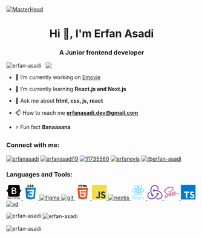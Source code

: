 [![MasterHead](https://external-content.duckduckgo.com/iu/?u=https%3A%2F%2Fuser-images.githubusercontent.com%2F46995327%2F169817619-92e89b97-c102-484f-8f98-c93ccf0dd0f4.gif&f=1&nofb=1&ipt=36c8beb8437728f1f589b2278b2c24ae09e1443a5175ab9f378e66d70c9c2a8a&ipo=images)](https://erfan-asadi.io)
<h1 align="center">Hi 👋, I'm Erfan Asadi</h1>
<h3 align="center">A Junior frontend developer</h3>
<img src="https://external-content.duckduckgo.com/iu/?u=https%3A%2F%2Fcdn.dribbble.com%2Fusers%2F1292677%2Fscreenshots%2F6139167%2Favento.gif&f=1&nofb=1&ipt=9d49da947822ad360a68e30ac385b688e248eaf5808402e3258eb27718cd1f98&ipo=images" width="400" align="right" alt"A man at coding"/>
<p align="left"> <img src="https://komarev.com/ghpvc/?username=erfan-asadi&label=Profile%20views&color=0e75b6&style=flat" alt="erfan-asadi" /> </p>

- 🔭 I’m currently working on [Emovie](erfan-movie.netlify.app)

- 🌱 I’m currently learning **React.js and Next.js**

- 💬 Ask me about **html, css, js, react**

- 📫 How to reach me **erfanasadi.dev@gmail.com**

- ⚡ Fun fact **Banaaaana**

<h3 align="left">Connect with me:</h3>
<p align="left">
<a href="https://dev.to/erfanasadi" target="blank"><img align="center" src="https://raw.githubusercontent.com/rahuldkjain/github-profile-readme-generator/master/src/images/icons/Social/devto.svg" alt="erfanasadi" height="30" width="40" /></a>
<a href="https://twitter.com/erfanasadi19" target="blank"><img align="center" src="https://raw.githubusercontent.com/rahuldkjain/github-profile-readme-generator/master/src/images/icons/Social/twitter.svg" alt="erfanasadi19" height="30" width="40" /></a>
<a href="https://stackoverflow.com/users/11735560" target="blank"><img align="center" src="https://raw.githubusercontent.com/rahuldkjain/github-profile-readme-generator/master/src/images/icons/Social/stack-overflow.svg" alt="11735560" height="30" width="40" /></a>
<a href="https://instagram.com/erfanevis" target="blank"><img align="center" src="https://raw.githubusercontent.com/rahuldkjain/github-profile-readme-generator/master/src/images/icons/Social/instagram.svg" alt="erfanevis" height="30" width="40" /></a>
<a href="https://medium.com/@erfan-asadi" target="blank"><img align="center" src="https://raw.githubusercontent.com/rahuldkjain/github-profile-readme-generator/master/src/images/icons/Social/medium.svg" alt="@erfan-asadi" height="30" width="40" /></a>
</p>

<h3 align="left">Languages and Tools:</h3>
<p align="left"> <a href="https://getbootstrap.com" target="_blank" rel="noreferrer"> <img src="https://raw.githubusercontent.com/devicons/devicon/master/icons/bootstrap/bootstrap-plain-wordmark.svg" alt="bootstrap" width="40" height="40"/> </a> <a href="https://www.w3schools.com/css/" target="_blank" rel="noreferrer"> <img src="https://raw.githubusercontent.com/devicons/devicon/master/icons/css3/css3-original-wordmark.svg" alt="css3" width="40" height="40"/> </a> <a href="https://www.figma.com/" target="_blank" rel="noreferrer"> <img src="https://www.vectorlogo.zone/logos/figma/figma-icon.svg" alt="figma" width="40" height="40"/> </a> <a href="https://git-scm.com/" target="_blank" rel="noreferrer"> <img src="https://www.vectorlogo.zone/logos/git-scm/git-scm-icon.svg" alt="git" width="40" height="40"/> </a> <a href="https://www.w3.org/html/" target="_blank" rel="noreferrer"> <img src="https://raw.githubusercontent.com/devicons/devicon/master/icons/html5/html5-original-wordmark.svg" alt="html5" width="40" height="40"/> </a> <a href="https://developer.mozilla.org/en-US/docs/Web/JavaScript" target="_blank" rel="noreferrer"> <img src="https://raw.githubusercontent.com/devicons/devicon/master/icons/javascript/javascript-original.svg" alt="javascript" width="40" height="40"/> </a> <a href="https://nextjs.org/" target="_blank" rel="noreferrer"> <img src="https://cdn.worldvectorlogo.com/logos/nextjs-2.svg" alt="nextjs" width="40" height="40"/> </a> <a href="https://reactjs.org/" target="_blank" rel="noreferrer"> <img src="https://raw.githubusercontent.com/devicons/devicon/master/icons/react/react-original-wordmark.svg" alt="react" width="40" height="40"/> </a> <a href="https://redux.js.org" target="_blank" rel="noreferrer"> <img src="https://raw.githubusercontent.com/devicons/devicon/master/icons/redux/redux-original.svg" alt="redux" width="40" height="40"/> </a> <a href="https://sass-lang.com" target="_blank" rel="noreferrer"> <img src="https://raw.githubusercontent.com/devicons/devicon/master/icons/sass/sass-original.svg" alt="sass" width="40" height="40"/> </a> <a href="https://www.typescriptlang.org/" target="_blank" rel="noreferrer"> <img src="https://raw.githubusercontent.com/devicons/devicon/master/icons/typescript/typescript-original.svg" alt="typescript" width="40" height="40"/> </a> <a href="https://www.adobe.com/products/xd.html" target="_blank" rel="noreferrer"> <img src="https://cdn.worldvectorlogo.com/logos/adobe-xd.svg" alt="xd" width="40" height="40"/> </a> </p>

<p><img align="left" src="https://github-readme-stats.vercel.app/api/top-langs?username=erfan-asadi&show_icons=true&theme=onedark&title_color=dddbe1&text_color=cac5d3&bg_color=242424&locale=en&layout=compact" alt="erfan-asadi" /></p>

<p>&nbsp;<img align="center" src="https://github-readme-stats.vercel.app/api?username=erfan-asadi&show_icons=true&locale=en" alt="erfan-asadi" /></p>

<p><img align="center" src="https://github-readme-streak-stats.herokuapp.com/?user=erfan-asadi&" alt="erfan-asadi" /></p>
